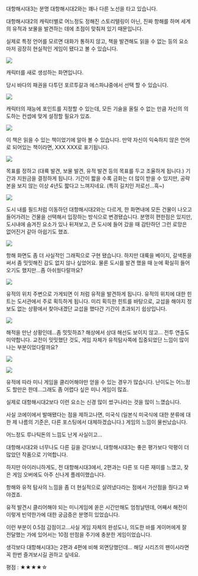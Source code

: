 대항해시대3는 분명 대항해시대2와는 꽤나 다른 노선을 타고 있습니다.

대항해시대2의 캐릭터별로 어느정도 정해진 스토리텔링이 아닌, 진짜 항해를 하며 세계의 유적과 보물을 발견하는 데에 초점이 맞춰져 있기 때문입니다.

실제로 특정 언어를 모르면 대화가 통하지 않고, 책을 발견해도 읽을 수 없는 등의 요소마저 굉장히 현실적인 게임이 됐다고 볼 수 있습니다.

![](./0.jpg)

캐릭터를 새로 생성하는 화면입니다.

당시 바다의 패권을 다투던 포르투갈과 에스파냐중에서 선택 할 수 있습니다.

![](./1.jpg)

캐릭터의 재능에 포인트를 지정할 수 있는데, 모든 기술을 올릴 수 없는 만큼 자신의 의도하는 컨셉에 맞게 설정할 필요가 있죠.

![](./2.jpg)

이 책은 읽을 수 있는 책이었기에 알아 볼 수 있습니다.
만약 자신이 익숙하지 않은 언어로 되어있는 책이라면, XXX XXX로 표기됩니다.

![](./3.jpg)

목표를 정하고 (대륙 발견, 보물 발견, 유적 발견 등의 목표를 두고 조율하게 됩니다.) 기간과 지원금을 결정하게 됩니다.
기간이 짧을 수록 금화는 더 많이 받을 수 있지만, 공략본을 보지 않는 이상 4년도 짧다고 느껴지네요. (특히 길치인 저로선...흑~)

![](./4.jpg)

도시 내를 필드처럼 이동하던 대항해시대2와는 다르게, 한 화면내에 모든 건물이 나오고 들어가려는 건물을 선택해서 입장하는 방식으로 변경됐습니다.
분명히 편한점은 있지만, 도시내에 숨겨진 요소가 있나 뒤져보고, 큰 도시에 들어 갔을 때 감탄하던 그런 로망은 없어진거 같아 아쉽기도 했죠.

![](./5.jpg)

항해 화면도 좀 더 사실적인 그래픽으로 구현 됐습니다.
하지만 대륙을 베이지, 갈색톤을 써서 좀 밋밋해진 감도 없지 않나 싶었어요.
물론 도시를 발견 했을 때 눈에 확실히 들어오기도 했지만...좀 아쉬웠다랄까요?

![](./6.jpg)

유적의 위치 주변으로 가게되면 이 처럼 유적을 발견하게 됩니다. 유적의 위치에 대한 힌트는 도서관에서 주로 획득하게 됩니다. 미리 획득한 힌트를 바탕으로, 교섭을 해야지 정보도 없는 상황에서 찾아내겠단 교섭을 했다간 기간이 초과되기 쉽상입니다.

![](./7.jpg)

해적을 만난 상황인데...좀 밋밋하죠? 해상에서 상대 해선도 보이지 않고... 전투 연출도 미약합니다.
교전이 밋밋했단 것도, 게임 자체가 유적탐사쪽에 집중되었단 느낌이 많이 나는 부분이었다랄까요?

![](./8.jpg)

![](./9.jpg)

유적에 따라 미니 게임을 클리어해야만 얻을 수 있는 경우가 많습니다.
난이도는 어느정도 할만은 한데...그래도 좀 어렵다 싶은 미니 게임이 많죠.

실제로 대항해시대2보다 이런 요소는 신경 많이 썼구나라는 것을 많이 느꼈습니다.

사실 코에이에서 발매됐다는 점을 제하고나면, 미국식 (일본식 미국식에 대한 분류에 대한 제 나름의 기준은, 다른 포스팅에서 대체하겠습니다.) 게임의 느낌이 물씬났습니다.

어느정도 루나틱돈의 느낌도 난게 사실이고...

대항해시대2와 너무나도 다른 길을 걷다보니, 대항해시대3는 좋은 평가보다 악평이 더 많았던 작품으로 기억합니다.

하지만 아이러니하게도, 전 대항해시대3에서, 2편과는 다른 또 다른 재미를 느꼈고, 잦은 게임 오버에도 아주 신나게 플레이했습니다.

항해와 유적 탐사의 느낌을 좀 더 현실적으로 살려냈다라는 점에서 가산점을 줬다고 봐야겠죠.

유적 발견시 클리어해야 되는 미니게임에 쏟은 시간만해도 엄청날텐데, 어째서 해전이 이렇게 빈약한가에 대한 궁금증은 분명히 있었습니다.

이런 부분이 0.5점 감점이고...사실 게임 자체의 완성도나, 의도한 바를 게이머에게 잘 전달했는 가에 있어서는 10점 만점을 주기에 충분한 게임이었습니다.

생각보다 대항해시대3는 2편과 4편에 비해 외면당했던데... 해당 시리즈의 팬이시라면 꼭 한번 즐겨보시길 권하고 싶네요.

평점 : ★★★★☆
